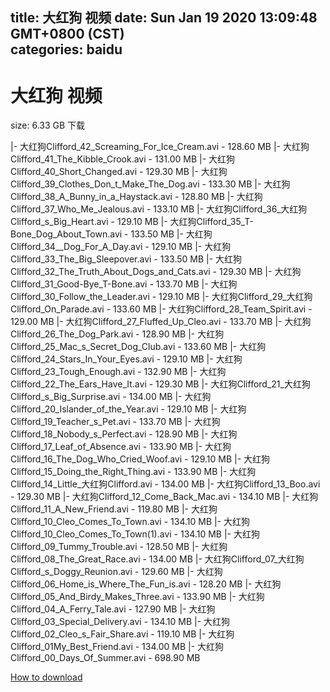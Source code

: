 
title: 大红狗 视频
date: Sun Jan 19 2020 13:09:48 GMT+0800 (CST)    
categories: baidu
---

# 大红狗 视频
size: 6.33 GB
 下载
 
|- 大红狗Clifford_42_Screaming_For_Ice_Cream.avi - 128.60 MB
|- 大红狗Clifford_41_The_Kibble_Crook.avi - 131.00 MB
|- 大红狗Clifford_40_Short_Changed.avi - 129.30 MB
|- 大红狗Clifford_39_Clothes_Don_t_Make_The_Dog.avi - 133.30 MB
|- 大红狗Clifford_38_A_Bunny_in_a_Haystack.avi - 128.80 MB
|- 大红狗Clifford_37_Who_Me_Jealous.avi - 133.10 MB
|- 大红狗Clifford_36_大红狗Clifford_s_Big_Heart.avi - 129.10 MB
|- 大红狗Clifford_35_T-Bone_Dog_About_Town.avi - 133.50 MB
|- 大红狗Clifford_34__Dog_For_A_Day.avi - 129.10 MB
|- 大红狗Clifford_33_The_Big_Sleepover.avi - 133.50 MB
|- 大红狗Clifford_32_The_Truth_About_Dogs_and_Cats.avi - 129.30 MB
|- 大红狗Clifford_31_Good-Bye_T-Bone.avi - 133.70 MB
|- 大红狗Clifford_30_Follow_the_Leader.avi - 129.10 MB
|- 大红狗Clifford_29_大红狗Clifford_On_Parade.avi - 133.60 MB
|- 大红狗Clifford_28_Team_Spirit.avi - 129.00 MB
|- 大红狗Clifford_27_Fluffed_Up_Cleo.avi - 133.70 MB
|- 大红狗Clifford_26_The_Dog_Park.avi - 128.90 MB
|- 大红狗Clifford_25_Mac_s_Secret_Dog_Club.avi - 133.60 MB
|- 大红狗Clifford_24_Stars_In_Your_Eyes.avi - 129.10 MB
|- 大红狗Clifford_23_Tough_Enough.avi - 132.90 MB
|- 大红狗Clifford_22_The_Ears_Have_It.avi - 129.30 MB
|- 大红狗Clifford_21_大红狗Clifford_s_Big_Surprise.avi - 134.00 MB
|- 大红狗Clifford_20_Islander_of_the_Year.avi - 129.10 MB
|- 大红狗Clifford_19_Teacher_s_Pet.avi - 133.70 MB
|- 大红狗Clifford_18_Nobody_s_Perfect.avi - 128.90 MB
|- 大红狗Clifford_17_Leaf_of_Absence.avi - 133.90 MB
|- 大红狗Clifford_16_The_Dog_Who_Cried_Woof.avi - 129.10 MB
|- 大红狗Clifford_15_Doing_the_Right_Thing.avi - 133.90 MB
|- 大红狗Clifford_14_Little_大红狗Clifford.avi - 134.00 MB
|- 大红狗Clifford_13_Boo.avi - 129.30 MB
|- 大红狗Clifford_12_Come_Back_Mac.avi - 134.10 MB
|- 大红狗Clifford_11_A_New_Friend.avi - 119.80 MB
|- 大红狗Clifford_10_Cleo_Comes_To_Town.avi - 134.10 MB
|- 大红狗Clifford_10_Cleo_Comes_To_Town(1).avi - 134.10 MB
|- 大红狗Clifford_09_Tummy_Trouble.avi - 128.50 MB
|- 大红狗Clifford_08_The_Great_Race.avi - 134.00 MB
|- 大红狗Clifford_07_大红狗Clifford_s_Doggy_Reunion.avi - 129.60 MB
|- 大红狗Clifford_06_Home_is_Where_The_Fun_is.avi - 128.20 MB
|- 大红狗Clifford_05_And_Birdy_Makes_Three.avi - 133.90 MB
|- 大红狗Clifford_04_A_Ferry_Tale.avi - 127.90 MB
|- 大红狗Clifford_03_Special_Delivery.avi - 134.10 MB
|- 大红狗Clifford_02_Cleo_s_Fair_Share.avi - 119.10 MB
|- 大红狗Clifford_01My_Best_Friend.avi - 134.00 MB
|- 大红狗Clifford_00_Days_Of_Summer.avi - 698.90 MB

[How to download](https://bpcam.bemobtrk.com/go/2ceec3aa-1ca2-46d6-b9ff-aaa5c184517c?jno=334)